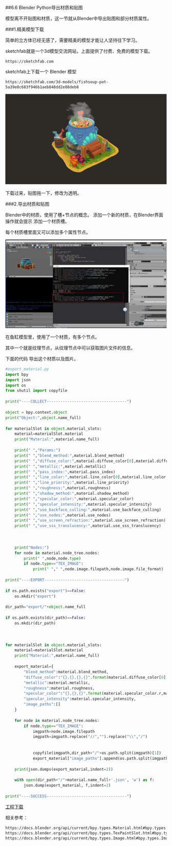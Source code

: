 ##6.6 Blender Python导出材质和贴图

模型离不开贴图和材质，这一节就从Blender中导出贴图和部分材质属性。

###1.精美模型下载

简单的立方体已经无感了，需要精美的模型才能让人坚持往下学习。

sketchfab就是一个3d模型交流网站，上面提供了付费、免费的模型下载。

    https://sketchfab.com


sketchfab上下载一个 Blender 模型

    https://sketchfab.com/3d-models/fishsoup-pot-5a39e8c683f946b1aeb848dd2e88deb8


![](../../imgs/6/blender_python_export_material_texture/download_beautiful_model_from_sketchfab.png)

下载过来，贴图拖一下，修改为透明。

###2.导出材质和贴图

Blender中的材质，使用了槽+节点的概念。
添加一个新的材质，在Blender界面操作就会提示 添加一个材质槽。

每个材质槽里面又可以添加多个属性节点。

![](../../imgs/6/blender_python_export_material_texture/blender_export_material_nodes.png)

在鱼缸模型里，使用了一个材质，有多个节点。

其中一个就是纹理节点，从纹理节点中可以获取图片文件的信息。

下面的代码 导出这个材质以及图片。

```python
#export_material.py
import bpy
import json
import os
from shutil import copyfile

print("----COLLECT-----------------------------------")

object = bpy.context.object
print("Object:",object.name_full)

for materialSlot in object.material_slots:
    material=materialSlot.material
    print("Material:",material.name_full)
    
    print(" ","Params:")
    print(" ","blend_method:",material.blend_method)
    print(" ","diffuse_color:",material.diffuse_color[0],material.diffuse_color[1],material.diffuse_color[2],material.diffuse_color[3])
    print(" ","metallic:",material.metallic)
    print(" ","pass_index:",material.pass_index)
    print(" ","line_color:",material.line_color[0],material.line_color[1],material.line_color[2],material.line_color[3])
    print(" ","line_priority:",material.line_priority)
    print(" ","roughness:",material.roughness)
    print(" ","shadow_method:",material.shadow_method)
    print(" ","specular_color:",material.specular_color)
    print(" ","specular_intensity:",material.specular_intensity)
    print(" ","use_backface_culling:",material.use_backface_culling)
    print(" ","use_nodes:",material.use_nodes)
    print(" ","use_screen_refraction:",material.use_screen_refraction)
    print(" ","use_sss_translucency:",material.use_sss_translucency)
    
    

    print("Nodes:")
    for node in material.node_tree.nodes:
        print(" ",node,node.type)
        if node.type=="TEX_IMAGE":
            print(" "," ",node.image.filepath,node.image.file_format)
            
print("----EXPORT-----------------------------------")

if os.path.exists("export")==False:
    os.mkdir("export")
    
dir_path="export/"+object.name_full

if os.path.exists(dir_path)==False:
    os.mkdir(dir_path)
    


for materialSlot in object.material_slots:
    material=materialSlot.material
    print("Material:",material.name_full)
    
    export_material={
        "blend_method":material.blend_method,
        "diffuse_color":"{},{},{},{}".format(material.diffuse_color[0],material.diffuse_color[1],material.diffuse_color[2],material.diffuse_color[3]),
        "metallic":material.metallic,
        "roughness":material.roughness,
        "specular_color":"{},{},{}".format(material.specular_color.r,material.specular_color.g,material.specular_color.b),
        "specular_intensity":material.specular_intensity,
        "image_paths":[]
    }
    
    for node in material.node_tree.nodes:
        if node.type=="TEX_IMAGE":
            imgpath=node.image.filepath
            imgpath=imgpath.replace("//","").replace("\\","/")
            
            
            copyfile(imgpath,dir_path+"/"+os.path.split(imgpath)[1])
            export_material["image_paths"].append(os.path.split(imgpath)[1])
            
    print(json.dumps(export_material,indent=2))
    
    with open(dir_path+"/"+material.name_full+'.json', 'w') as f:
        json.dump(export_material, f,indent=2)
        
print("----SUCCESS-----------------------------------")

```


[工程下载](../../files/blender_export_material_mesh_texture/fishsoup-pot.zip)


相关参考：

    https://docs.blender.org/api/current/bpy.types.Material.html#bpy.types.Material.bl_rna_get_subclass
    https://docs.blender.org/api/current/bpy.types.TexPaintSlot.html#bpy.types.TexPaintSlot
    https://docs.blender.org/api/current/bpy.types.Image.html#bpy.types.Image